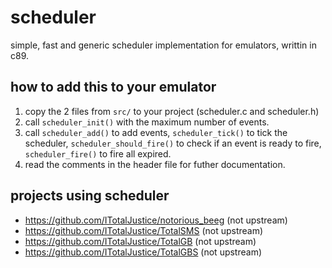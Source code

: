 # scheduler

simple, fast and generic scheduler implementation for emulators, writtin in c89.

## how to add this to your emulator

1. copy the 2 files from `src/` to your project (scheduler.c and scheduler.h)
2. call `scheduler_init()` with the maximum number of events.
3. call `scheduler_add()` to add events, `scheduler_tick()` to tick the scheduler, `scheduler_should_fire()` to check if an event is ready to fire, `scheduler_fire()` to fire all expired.
4. read the comments in the header file for futher documentation.

## projects using scheduler

- https://github.com/ITotalJustice/notorious_beeg (not upstream)
- https://github.com/ITotalJustice/TotalSMS (not upstream)
- https://github.com/ITotalJustice/TotalGB (not upstream)
- https://github.com/ITotalJustice/TotalGBS (not upstream)
